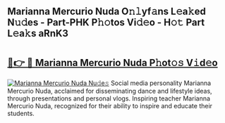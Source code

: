 ## Marianna Mercurio Nuda O𝚗𝚕yf𝚊ns L𝚎a𝚔ed N𝚞𝚍es - Part-PHK P𝚑𝚘tos Vi𝚍𝚎o - H𝚘𝚝 Part L𝚎a𝚔s aRnK3

# <h2><a href="http://kf8ct5f.oniu.top/?m=Marianna+Mercurio+Nuda">🔗👉 🔴 Marianna Mercurio Nuda P𝚑ot𝚘𝚜 V𝚒d𝚎o</a></h2>

[![Marianna Mercurio Nuda Nu𝚍e𝚜](https://i.imgur.com/0qMVB7G.gif)](http://kf8ct5f.oniu.top/?m=Marianna+Mercurio+Nuda)
Social media personality Marianna Mercurio Nuda, acclaimed for disseminating dance and lifestyle ideas, through presentations and personal vlogs. Inspiring teacher Marianna Mercurio Nuda, recognized for their ability to inspire and educate their students.  
